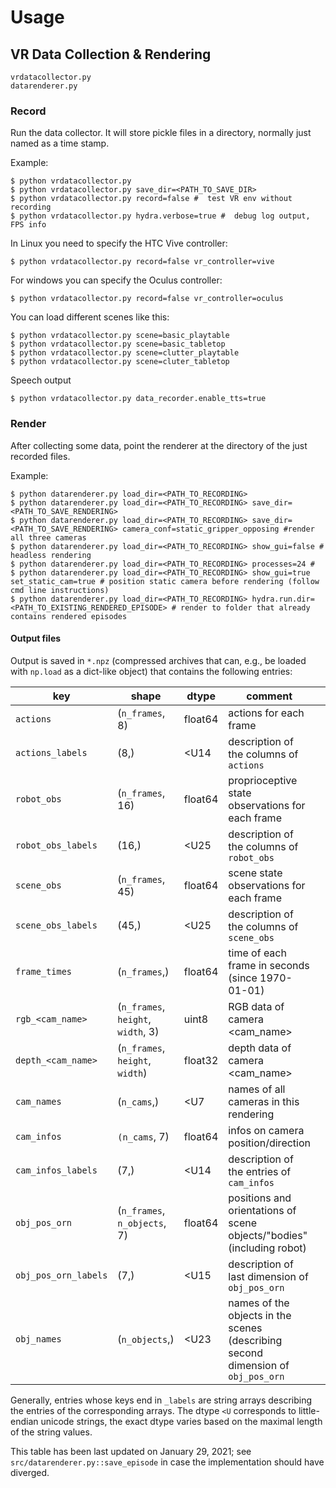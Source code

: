# Usage

## VR Data Collection & Rendering
    vrdatacollector.py
    datarenderer.py
### Record

Run the data collector. It will store pickle files in a directory, normally just named as a time stamp.

Example:

    $ python vrdatacollector.py
    $ python vrdatacollector.py save_dir=<PATH_TO_SAVE_DIR>
    $ python vrdatacollector.py record=false #  test VR env without recording
    $ python vrdatacollector.py hydra.verbose=true #  debug log output, FPS info

In Linux you need to specify the HTC Vive controller:

    $ python vrdatacollector.py record=false vr_controller=vive

For windows you can specify the Oculus controller:

    $ python vrdatacollector.py record=false vr_controller=oculus

You can load different scenes like this:

    $ python vrdatacollector.py scene=basic_playtable
    $ python vrdatacollector.py scene=basic_tabletop
    $ python vrdatacollector.py scene=clutter_playtable
    $ python vrdatacollector.py scene=cluter_tabletop

Speech output

    $ python vrdatacollector.py data_recorder.enable_tts=true


### Render
After collecting some data, point the renderer at the directory of the just recorded files.

Example:

    $ python datarenderer.py load_dir=<PATH_TO_RECORDING>
    $ python datarenderer.py load_dir=<PATH_TO_RECORDING> save_dir=<PATH_TO_SAVE_RENDERING>
    $ python datarenderer.py load_dir=<PATH_TO_RECORDING> save_dir=<PATH_TO_SAVE_RENDERING> camera_conf=static_gripper_opposing #render all three cameras
    $ python datarenderer.py load_dir=<PATH_TO_RECORDING> show_gui=false #  headless rendering
    $ python datarenderer.py load_dir=<PATH_TO_RECORDING> processes=24 #
    $ python datarenderer.py load_dir=<PATH_TO_RECORDING> show_gui=true set_static_cam=true # position static camera before rendering (follow cmd line instructions)
    $ python datarenderer.py load_dir=<PATH_TO_RECORDING> hydra.run.dir=<PATH_TO_EXISTING_RENDERED_EPISODE> # render to folder that already contains rendered episodes

#### Output files
Output is saved in ``*.npz`` (compressed archives that can, e.g., be loaded with ``np.load`` as a dict-like object) that contains the following entries:

| key                    | shape                                    | dtype   | comment                                                                            |   |
|------------------------|------------------------------------------|---------|------------------------------------------------------------------------------------|---|
| ``actions``            | (``n_frames``, 8)                        | float64 | actions for each frame                                                             |   |
| ``actions_labels``     | (8,)                                     | <U14    | description of the columns of ``actions``                                          |   |
| ``robot_obs``          | (``n_frames``, 16)                       | float64 | proprioceptive state observations for each frame                                                  |   |
| ``robot_obs_labels``   | (16,)                                    | <U25    | description of the columns of ``robot_obs``                                        |   |
| ``scene_obs``          | (``n_frames``, 45)                       | float64 | scene state observations for each frame                                                  |   |
| ``scene_obs_labels``   | (45,)                                    | <U25    | description of the columns of ``scene_obs``                                        |   |
| ``frame_times``        | (``n_frames``,)                          | float64 | time of each frame in seconds (since 1970-01-01)                                   |   |
| ``rgb_<cam_name>``     | (``n_frames``, ``height``, ``width``, 3) | uint8   | RGB data of camera <cam_name>                                                      |   |
| ``depth_<cam_name>``   | (``n_frames``, ``height``, ``width``)    | float32 | depth data of camera <cam_name>                                                    |   |
| ``cam_names``          | (``n_cams``,)                            | <U7     | names of all cameras in this rendering                                             |   |
| ``cam_infos``          | ``(n_cams``, 7)                          | float64 | infos on camera position/direction                                                 |   |
| ``cam_infos_labels``   | (7,)                                     | <U14    | description of the entries of ``cam_infos``                                        |   |
| ``obj_pos_orn``        | (``n_frames``, ``n_objects``, 7)         | float64 | positions and orientations of scene objects/"bodies" (including robot)             |   |
| ``obj_pos_orn_labels`` | (7,)                                     | <U15    | description of last dimension of ``obj_pos_orn``                                   |   |
| ``obj_names``          | (``n_objects``,)                         | <U23    | names of the objects in the scenes (describing second dimension of ``obj_pos_orn`` |   |


Generally, entries whose keys end in ``_labels`` are string arrays
describing the entries of the corresponding arrays.  The dtype ``<U``
corresponds to little-endian unicode strings, the exact dtype varies
based on the maximal length of the string values.

This table has been last updated on January 29, 2021; see
``src/datarenderer.py::save_episode`` in case the implementation
should have diverged.
